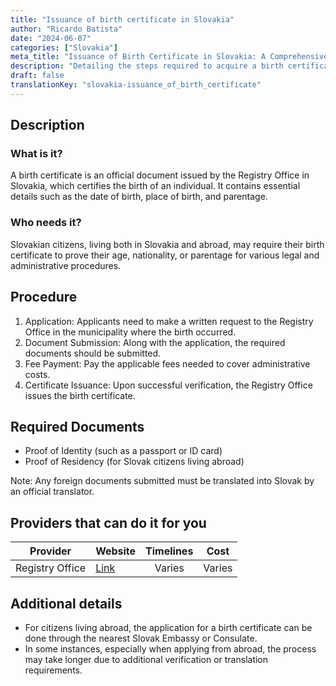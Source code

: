 ```yaml
---
title: "Issuance of birth certificate in Slovakia"
author: "Ricardo Batista"
date: "2024-06-07"
categories: ["Slovakia"]
meta_title: "Issuance of Birth Certificate in Slovakia: A Comprehensive Guide"
description: "Detailing the steps required to acquire a birth certificate in Slovakia for both residents and Slovak citizens living abroad."
draft: false
translationKey: "slovakia-issuance_of_birth_certificate"
---
```


## Description
### What is it?
A birth certificate is an official document issued by the Registry Office in Slovakia, which certifies the birth of an individual. It contains essential details such as the date of birth, place of birth, and parentage.

### Who needs it?
Slovakian citizens, living both in Slovakia and abroad, may require their birth certificate to prove their age, nationality, or parentage for various legal and administrative procedures.

## Procedure

1. Application: Applicants need to make a written request to the Registry Office in the municipality where the birth occurred.
2. Document Submission: Along with the application, the required documents should be submitted.
3. Fee Payment: Pay the applicable fees needed to cover administrative costs.
4. Certificate Issuance: Upon successful verification, the Registry Office issues the birth certificate.

## Required Documents

- Proof of Identity (such as a passport or ID card)
- Proof of Residency (for Slovak citizens living abroad)

Note: Any foreign documents submitted must be translated into Slovak by an official translator.

## Providers that can do it for you

| Provider        |     Website               |     Timelines   |       Cost      |
| --------------- | -----------------------   |  :------------: | :-------------: |
| Registry Office |  [Link](http://www.minv.sk/?resortne-a-okresne-urady) |      Varies      |        Varies       |

## Additional details

- For citizens living abroad, the application for a birth certificate can be done through the nearest Slovak Embassy or Consulate.
- In some instances, especially when applying from abroad, the process may take longer due to additional verification or translation requirements.